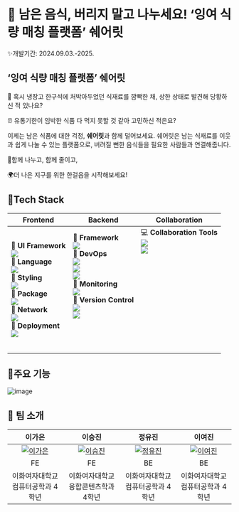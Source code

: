 # 🍎 남은 음식, 버리지 말고 나누세요! ‘잉여 식량 매칭 플랫폼’ 쉐어릿

✨개발기간: 2024.09.03.-2025.

## ‘잉여 식량 매칭 플랫폼’ 쉐어릿

🥶 혹시 냉장고 한구석에 처박아두었던 식재료를 깜빡한 채, 상한 상태로 발견해 당황하신 적 있나요? 

⏰ 유통기한이 임박한 식품 다 먹지 못할 것 같아 고민하신 적은요? 

이제는 남은 식품에 대한 걱정, ****쉐어릿****과 함께 덜어보세요. 쉐어릿은 남는 식재료를 이웃과 쉽게 나눌 수 있는 플랫폼으로, 버려질 뻔한 음식들을 필요한 사람들과 연결해줍니다. 

🤝함께 나누고, 함께 줄이고, 

🌍더 나은 지구를 위한 한걸음을 시작해보세요!

## 🍎Tech Stack
| Frontend | Backend | Collaboration |
| -------- | ------- | -------------- |
| 🧩 **UI Framework** <br><img src="https://img.shields.io/badge/react-61DAFB?style=for-the-badge&logo=react&logoColor=white"><br>📝 **Language** <br><img src="https://img.shields.io/badge/javascript-F7DF1E?style=for-the-badge&logo=javascript&logoColor=white"> <br>🎨 **Styling**<br> <img src="https://img.shields.io/badge/styledcomponents-DB7093?style=for-the-badge&logo=styledcomponents&logoColor=white"> <br>🔧 **Package** <br><img src="https://img.shields.io/badge/npm-CB3837?style=for-the-badge&logo=npm&logoColor=white"> <br>🔗 **Network**<br><img src="https://img.shields.io/badge/axios-5A29E4?style=for-the-badge&logo=react&logoColor=white"> <br>🚀 **Deployment** <br><img src="https://img.shields.io/badge/netlify-00C7B7?style=for-the-badge&logo=netlify&logoColor=white">|📌 **Framework** <br> <img src="https://img.shields.io/badge/spring-6DB33F?style=for-the-badge&logo=spring&logoColor=white">  <br> 📌 **DevOps** <br><img src="https://img.shields.io/badge/docker-2496ED?style=for-the-badge&logo=docker&logoColor=white"> <br><img src="https://img.shields.io/badge/nginx-009639?style=for-the-badge&logo=nginx&logoColor=white"> <br><img src="https://img.shields.io/badge/aws-FF9900?style=for-the-badge&logo=amazonaws&logoColor=white"> <br>📌 **Monitoring** <br><img src="https://img.shields.io/badge/sentry-362D59?style=for-the-badge&logo=sentry&logoColor=white"><br> 📌 **Version Control** <br><img src="https://img.shields.io/badge/github-181717?style=for-the-badge&logo=github&logoColor=white"><br><img src="https://img.shields.io/badge/git-F05032?style=for-the-badge&logo=git&logoColor=white"><br><br><br><br> | 💻 **Collaboration Tools** <br><img src="https://img.shields.io/badge/notion-000000?style=for-the-badge&logo=notion&logoColor=white"> <br><img src="https://img.shields.io/badge/github-181717?style=for-the-badge&logo=github&logoColor=white"><br><br><br><br><br><br><br><br><br><br><br><br> |

## 🍎주요 기능
![image](https://github.com/user-attachments/assets/2765635f-7e58-4362-8baa-1c333be1d699)





## 🍎 팀 소개
| 이가은 | 이승진 | 정유진 | 이여진 |
| :----: | :----: | :----: | :----: |
| [![이가은](https://github.com/gaeun0nueag.png)](https://github.com/gaeun0nueag) | [![이승진](https://github.com/sj0919.png)](https://github.com/sj0919) | [![정유진](https://github.com/yujinjeo.png)](https://github.com/yujinjeo) | [![이여진](https://github.com/yeojinLee1020.png)](https://github.com/yeojinLee1020) |
| FE | FE | BE | BE |
|이화여자대학교 컴퓨터공학과 4학년|이화여자대학교 융합콘텐츠학과 4학년|이화여자대학교 컴퓨터공학과 4학년|이화여자대학교 컴퓨터공학과 4학년|

